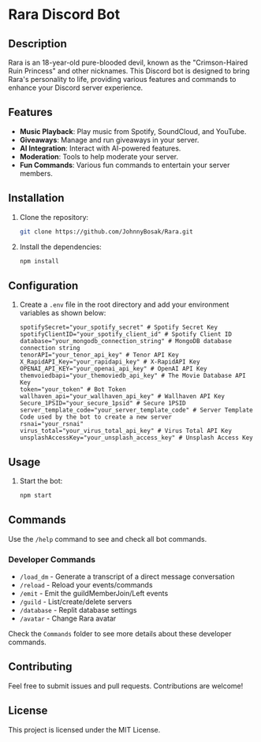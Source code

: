 # Rara Discord Bot

## Description
Rara is an 18-year-old pure-blooded devil, known as the "Crimson-Haired Ruin Princess" and other nicknames. This Discord bot is designed to bring Rara's personality to life, providing various features and commands to enhance your Discord server experience.

## Features
- **Music Playback**: Play music from Spotify, SoundCloud, and YouTube.
- **Giveaways**: Manage and run giveaways in your server.
- **AI Integration**: Interact with AI-powered features.
- **Moderation**: Tools to help moderate your server.
- **Fun Commands**: Various fun commands to entertain your server members.

## Installation
1. Clone the repository:
    ```bash
    git clone https://github.com/JohnnyBosak/Rara.git
    ```
2. Install the dependencies:
    ```bash
    npm install
    ```

## Configuration
1. Create a `.env` file in the root directory and add your environment variables as shown below:

    ```env
    spotifySecret="your_spotify_secret" # Spotify Secret Key
    spotifyClientID="your_spotify_client_id" # Spotify Client ID
    database="your_mongodb_connection_string" # MongoDB database connection string
    tenorAPI="your_tenor_api_key" # Tenor API Key
    X_RapidAPI_Key="your_rapidapi_key" # X-RapidAPI Key
    OPENAI_API_KEY="your_openai_api_key" # OpenAI API Key
    themvoiedbapi="your_themoviedb_api_key" # The Movie Database API Key
    token="your_token" # Bot Token
    wallhaven_api="your_wallhaven_api_key" # Wallhaven API Key
    Secure_1PSID="your_secure_1psid" # Secure 1PSID
    server_template_code="your_server_template_code" # Server Template Code used by the bot to create a new server
    rsnai="your_rsnai"
    virus_total="your_virus_total_api_key" # Virus Total API Key
    unsplashAccessKey="your_unsplash_access_key" # Unsplash Access Key
    ```

## Usage
1. Start the bot:
    ```bash
    npm start
    ```

## Commands
Use the `/help` command to see and check all bot commands.

### Developer Commands
- `/load_dm` - Generate a transcript of a direct message conversation
- `/reload` - Reload your events/commands
- `/emit` - Emit the guildMemberJoin/Left events
- `/guild` - List/create/delete servers
- `/database` - Replit database settings
- `/avatar` - Change Rara avatar

Check the `Commands` folder to see more details about these developer commands.

## Contributing
Feel free to submit issues and pull requests. Contributions are welcome!

## License
This project is licensed under the MIT License.